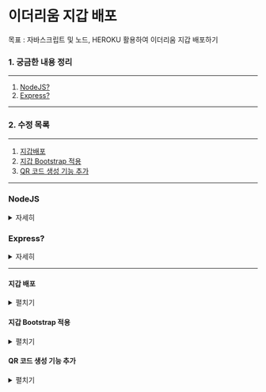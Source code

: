 # 이더리움 지갑 배포
  목표 : 자바스크립트 및 노드, HEROKU 활용하여 이더리움 지갑 배포하기

### 1. 궁금한 내용 정리 
---
1. [NodeJS?](#nodejs)  
2. [Express?](#express)  
---

### 2. 수정 목록
----
1. [지갑배포](#지갑-배포)  
2. [지갑 Bootstrap 적용](#지갑-bootstrap-적용)    
3. [QR 코드 생성 기능 추가](#qr-코드-생성-기능-추가)    
----

### NodeJS
<details>
  <summary>자세히</summary>

#### NodeJS?  
  - Chrome V8 JavaScript 엔진으로 빌드 된 JavaScript 런타임  
    - 즉, 노드를 통해 `다양한 JavaScript Application을 실행` 가능, 주로 서버 실행에 많이 사용됨  
    - JavaScript를 서버에서도 사용할 수 있도록 만든 프로그램  
    - V8이라는 JavaScript 엔진 위에서 동작하는 `자바스크립트 런타임(환경)`  
      - 런타임? 
        - 특정 언어로 만든 `프로그램을 실행할 수 있는 환경`  
 
    - 서버사이트 스크립트 언어가 이닌 `프로그램(환경)`  
    - 웹서버와 같이 `확장성 있는 네트워크 프로그램을 제작`하기 위해 만들어짐  
    - 내장 HTTP 서버 라이브러리 포함
    - 자바스크립트로 프론트 + 백엔드를 만들 수 있음

  - 자바스크립트를 브라우저 밖에서 사용하게 해주는 프로그램  
  - 이벤트 기반 
  - Non-blocking I/O
  - 단일 스레드 이벤트 루프  
  
  - [참고](https://velopert.com/294)  
  - [참고2 - 노드 개념이해](https://hanamon.kr/nodejs-%EA%B0%9C%EB%85%90-%EC%9D%B4%ED%95%B4%ED%95%98%EA%B8%B0/)  
  
</details>

### Express?
<details>
  <summary>자세히</summary>

#### Express
  - NodeJS를 위한 빠르고 간결한 웹 어플리케이션 프레임워크  
  - 프레임워크?  
    - 소프트웨어의 구체적인 부분에 해당하는 설계와 구현을 재사용이 가능하게끔 일련의 협업화된 형태로 클래스들을 제공하는 것  
    - 프레임 -> `뼈대`  
  - NodeJS로 간편하게 웹 서버를 구축할 수 있도록 도와주는 웹 프레임워크 

</details>

----

#### 지갑 배포
<details>
    <summary>펼치기</summary>

1. 지갑 계좌 주소 생성 기능 추가
    
2. 계좌 주소로 계좌 조회 기능 추가  
    
3. 계좌 송금 기능 추가
   - 계좌 비밀번호 및 송신 계좌 주소, 보낼 코인 입력 필요  
    
4. 생성한 HTML 배포
   - [HEROKU](https://www.heroku.com) 와 깃헙 연동하여 Deploy  

</details>

#### 지갑 Bootstrap 적용
<details>
    <summary>펼치기</summary>

  1. 기존 기능에 Bootstrap 적용하여 UI 개선  
     - css 파일 추가

</details>

#### QR 코드 생성 기능 추가
<details>
    <summary>펼치기</summary>

  1. 송신 지갑 주소를 통해 QR 코드 생성하는 기능 추가
     - QR 생성 영역 및 생성에 필요한 스크립트 추가

</details>

